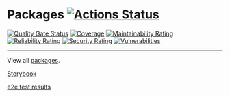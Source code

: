 # Packages [![Actions Status](https://github.com/matt-dunn/packages/workflows/CI/badge.svg)](https://github.com/matt-dunn/packages/actions)

[![Quality Gate Status](https://sonarcloud.io/api/project_badges/measure?project=matt-dunn_packages&metric=alert_status)](https://sonarcloud.io/dashboard?id=matt-dunn_packages)
[![Coverage](https://sonarcloud.io/api/project_badges/measure?project=matt-dunn_packages&metric=coverage)](https://sonarcloud.io/dashboard?id=matt-dunn_packages)
[![Maintainability Rating](https://sonarcloud.io/api/project_badges/measure?project=matt-dunn_packages&metric=sqale_rating)](https://sonarcloud.io/dashboard?id=matt-dunn_packages)
[![Reliability Rating](https://sonarcloud.io/api/project_badges/measure?project=matt-dunn_packages&metric=reliability_rating)](https://sonarcloud.io/dashboard?id=matt-dunn_packages)
[![Security Rating](https://sonarcloud.io/api/project_badges/measure?project=matt-dunn_packages&metric=security_rating)](https://sonarcloud.io/dashboard?id=matt-dunn_packages)
[![Vulnerabilities](https://sonarcloud.io/api/project_badges/measure?project=matt-dunn_packages&metric=vulnerabilities)](https://sonarcloud.io/dashboard?id=matt-dunn_packages)

---

View all [packages](./packages).

[Storybook](https://matt-dunn.github.io/packages/storybook/)

[e2e test results](https://matt-dunn.github.io/packages/e2e/)
